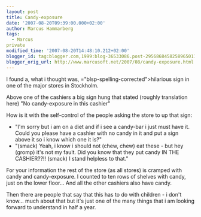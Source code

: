 ```yaml
---
layout: post
title: Candy-exposure
date: '2007-08-20T09:39:00.000+02:00'
author: Marcus Hammarberg
tags:
  - Marcus
private
modified_time: '2007-08-20T14:48:10.212+02:00'
blogger_id: tag:blogger.com,1999:blog-36533086.post-2956868458258965011
blogger_orig_url: http://www.marcusoft.net/2007/08/candy-exposure.html
---
```


I found a, what i thought was, <span>="blsp-spelling-corrected">hilarious</span> sign in one of the
major stores in Stockholm.

Above one of the cashiers a big sign hung that stated (roughly
translation here) "No candy-exposure in this cashier"

How is it with the self-control of the people asking the store to up
that sign:

-   "I'm sorry but i am on a diet and if i see a candy-bar i just must
    have it. Could you please have a cashier with no candy in it and put
    a sign above it so i know which one it is?"
-   "(smack) Yeah, i know i should not (chew, chew) eat these - but hey
    (<span>gromp</span>) it's not my fault. Did you
    know that they put candy IN THE CASHIER??!! (smack) I stand helpless
    to that."

For your information the rest of the store (as all stores) is cramped
with candy and candy-exposure. I counted to ten rows of shelves with
candy, just on the lower floor... And all the other cashiers also have
candy.

Then there are people that say that this has to do with children - i
don't know... much about that but it's just one of the many things that
i am looking forward to understand in half a year.
